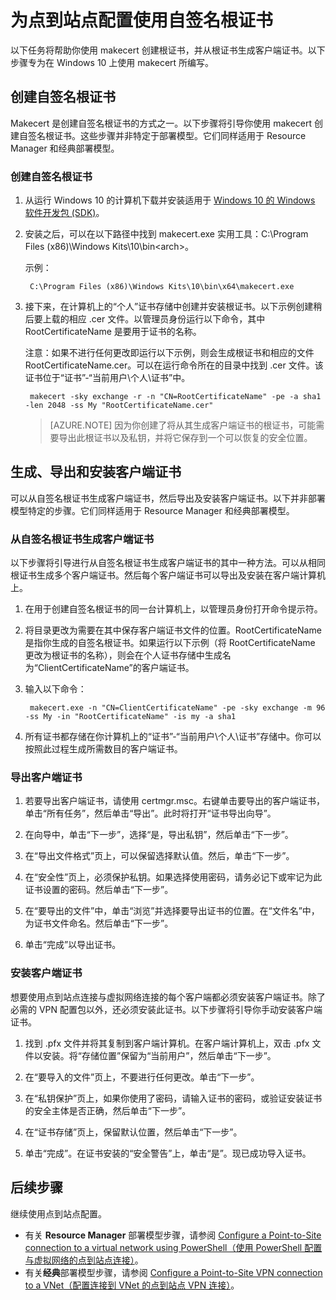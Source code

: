 <properties 
   pageTitle="使用 makecert 为点到站点 VPN 网关跨界配置创建自签名证书 | Azure"
   description="本文包含在 Windows 10 上使用 makecert 创建自签名根证书的步骤。"
   services="vpn-gateway"
   documentationCenter="na"
   authors="cherylmc"
   manager="carmonm"
   editor=""
   tags="azure-resource-manager"/>
<tags 
   ms.service="vpn-gateway"
   ms.date="01/15/2016"
   wacn.date="05/10/2016" />

# 为点到站点配置使用自签名根证书

以下任务将帮助你使用 makecert 创建根证书，并从根证书生成客户端证书。以下步骤专为在 Windows 10 上使用 makecert 所编写。

## 创建自签名根证书

Makecert 是创建自签名根证书的方式之一。以下步骤将引导你使用 makecert 创建自签名根证书。这些步骤并非特定于部署模型。它们同样适用于 Resource Manager 和经典部署模型。

### 创建自签名根证书

1. 从运行 Windows 10 的计算机下载并安装适用于 [Windows 10 的 Windows 软件开发包 (SDK)](https://dev.windows.com/zh-cn/downloads/windows-10-sdk)。

2. 安装之后，可以在以下路径中找到 makecert.exe 实用工具：C:\\Program Files (x86)\\Windows Kits\\10\\bin\<arch>。
		
	示例：
	
		C:\Program Files (x86)\Windows Kits\10\bin\x64\makecert.exe

3. 接下来，在计算机上的“个人”证书存储中创建并安装根证书。以下示例创建稍后要上载的相应 .cer 文件。以管理员身份运行以下命令，其中 RootCertificateName 是要用于证书的名称。

	注意：如果不进行任何更改即运行以下示例，则会生成根证书和相应的文件 RootCertificateName.cer。可以在运行命令所在的目录中找到 .cer 文件。该证书位于“证书”-“当前用户\\个人\\证书”中。

    	makecert -sky exchange -r -n "CN=RootCertificateName" -pe -a sha1 -len 2048 -ss My "RootCertificateName.cer"

	>[AZURE.NOTE] 因为你创建了将从其生成客户端证书的根证书，可能需要导出此根证书以及私钥，并将它保存到一个可以恢复的安全位置。

## 生成、导出和安装客户端证书

可以从自签名根证书生成客户端证书，然后导出及安装客户端证书。以下并非部署模型特定的步骤。它们同样适用于 Resource Manager 和经典部署模型。

### 从自签名根证书生成客户端证书

以下步骤将引导进行从自签名根证书生成客户端证书的其中一种方法。可以从相同根证书生成多个客户端证书。然后每个客户端证书可以导出及安装在客户端计算机上。

1. 在用于创建自签名根证书的同一台计算机上，以管理员身份打开命令提示符。

2. 将目录更改为需要在其中保存客户端证书文件的位置。RootCertificateName 是指你生成的自签名根证书。如果运行以下示例（将 RootCertificateName 更改为根证书的名称），则会在个人证书存储中生成名为“ClientCertificateName”的客户端证书。

3. 输入以下命令：

    	makecert.exe -n "CN=ClientCertificateName" -pe -sky exchange -m 96 -ss My -in "RootCertificateName" -is my -a sha1

4. 所有证书都存储在你计算机上的“证书”-“当前用户\\个人\\证书”存储中。你可以按照此过程生成所需数目的客户端证书。

### 导出客户端证书

1. 若要导出客户端证书，请使用 certmgr.msc。右键单击要导出的客户端证书，单击“所有任务”，然后单击“导出”。此时将打开“证书导出向导”。

2. 在向导中，单击“下一步”，选择“是，导出私钥”，然后单击“下一步”。

3. 在“导出文件格式”页上，可以保留选择默认值。然后，单击“下一步”。
 
4. 在“安全性”页上，必须保护私钥。如果选择使用密码，请务必记下或牢记为此证书设置的密码。然后单击“下一步”。

5. 在“要导出的文件”中，单击“浏览”并选择要导出证书的位置。在“文件名”中，为证书文件命名。然后单击“下一步”。

6. 单击“完成”以导出证书。

### 安装客户端证书

想要使用点到站点连接与虚拟网络连接的每个客户端都必须安装客户端证书。除了必需的 VPN 配置包以外，还必须安装此证书。以下步骤将引导你手动安装客户端证书。

1. 找到 .pfx 文件并将其复制到客户端计算机。在客户端计算机上，双击 .pfx 文件以安装。将“存储位置”保留为“当前用户”，然后单击“下一步”。

2. 在“要导入的文件”页上，不要进行任何更改。单击“下一步”。

3. 在“私钥保护”页上，如果你使用了密码，请输入证书的密码，或验证安装证书的安全主体是否正确，然后单击“下一步”。

4. 在“证书存储”页上，保留默认位置，然后单击“下一步”。

5. 单击“完成”。在证书安装的“安全警告”上，单击“是”。现已成功导入证书。

## 后续步骤

继续使用点到站点配置。

- 有关 **Resource Manager** 部署模型步骤，请参阅 [Configure a Point-to-Site connection to a virtual network using PowerShell（使用 PowerShell 配置与虚拟网络的点到站点连接）](/documentation/articles/vpn-gateway-howto-point-to-site-rm-ps)。 
- 有关**经典**部署模型步骤，请参阅 [Configure a Point-to-Site VPN connection to a VNet（配置连接到 VNet 的点到站点 VPN 连接）](/documentation/articles/vpn-gateway-point-to-site-create)。

<!---HONumber=Mooncake_0425_2016-->
